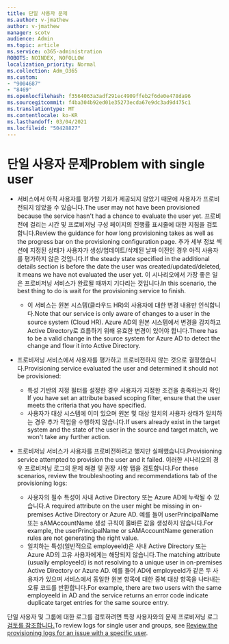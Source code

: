 ```yaml
---
title: 단일 사용자 문제
ms.author: v-jmathew
author: v-jmathew
manager: scotv
audience: Admin
ms.topic: article
ms.service: o365-administration
ROBOTS: NOINDEX, NOFOLLOW
localization_priority: Normal
ms.collection: Adm_O365
ms.custom:
- "9004687"
- "8469"
ms.openlocfilehash: f3564063a3adf291ec4909ffeb2f6de0e478da96
ms.sourcegitcommit: f4ba304b92ed01e35273ecda67e9dc3ad9d475c1
ms.translationtype: MT
ms.contentlocale: ko-KR
ms.lasthandoff: 03/04/2021
ms.locfileid: "50428827"
---
```

# <a name="problem-with-single-user"></a><span data-ttu-id="eff58-102">단일 사용자 문제</span><span class="sxs-lookup"><span data-stu-id="eff58-102">Problem with single user</span></span>

- <span data-ttu-id="eff58-103">서비스에서 아직 사용자를 평가할 기회가 제공되지 않았기 때문에 사용자가 프로비전되지 않았을 수 있습니다.</span><span class="sxs-lookup"><span data-stu-id="eff58-103">The user may not have been provisioned because the service hasn't had a chance to evaluate the user yet.</span></span> <span data-ttu-id="eff58-104">프로비전에 걸리는 시간 및 프로비저닝 구성 페이지의 진행률 표시줄에 대한 지침을 검토합니다.</span><span class="sxs-lookup"><span data-stu-id="eff58-104">Review the guidance for how long provisioning takes as well as the progress bar on the provisioning configuration page.</span></span> <span data-ttu-id="eff58-105">추가 세부 정보 섹션에 지정된 상태가 사용자가 생성/업데이트/삭제된 날짜 이전인 경우 아직 사용자를 평가하지 않은 것입니다.</span><span class="sxs-lookup"><span data-stu-id="eff58-105">If the steady state specified in the additional details section is before the date the user was created/updated/deleted, it means we have not evaluated the user yet.</span></span> <span data-ttu-id="eff58-106">이 시나리오에서 가장 좋은 일은 프로비저닝 서비스가 완료될 때까지 기다리는 것입니다.</span><span class="sxs-lookup"><span data-stu-id="eff58-106">In this scenario, the best thing to do is wait for the provisioning service to finish.</span></span>

  - <span data-ttu-id="eff58-107">이 서비스는 원본 시스템(클라우드 HR)의 사용자에 대한 변경 내용만 인식합니다.</span><span class="sxs-lookup"><span data-stu-id="eff58-107">Note that our service is only aware of changes to a user in the source system (Cloud HR).</span></span> <span data-ttu-id="eff58-108">Azure AD의 원본 시스템에서 변경을 감지하고 Active Directory로 흐름하기 위해 유효한 변경이 있어야 합니다.</span><span class="sxs-lookup"><span data-stu-id="eff58-108">There has to be a valid change in the source system for Azure AD to detect the change and flow it into Active Directory.</span></span>
- <span data-ttu-id="eff58-109">프로비저닝 서비스에서 사용자를 평가하고 프로비전하지 않는 것으로 결정했습니다.</span><span class="sxs-lookup"><span data-stu-id="eff58-109">Provisioning service evaluated the user and determined it should not be provisioned:</span></span>
  - <span data-ttu-id="eff58-110">특성 기반의 지정 필터를 설정한 경우 사용자가 지정한 조건을 충족하는지 확인</span><span class="sxs-lookup"><span data-stu-id="eff58-110">If you have set an attribute based scoping filter, ensure that the user meets the criteria that you have specified.</span></span>
  - <span data-ttu-id="eff58-111">사용자가 대상 시스템에 이미 있으며 원본 및 대상 일치의 사용자 상태가 일치하는 경우 추가 작업을 수행하지 않습니다.</span><span class="sxs-lookup"><span data-stu-id="eff58-111">If users already exist in the target system and the state of the user in the source and target match, we won't take any further action.</span></span>
- <span data-ttu-id="eff58-112">프로비저닝 서비스가 사용자를 프로비전하려고 했지만 실패했습니다.</span><span class="sxs-lookup"><span data-stu-id="eff58-112">Provisioning service attempted to provision the user and it failed.</span></span> <span data-ttu-id="eff58-113">이러한 시나리오의 경우 프로비저닝 로그의 문제 해결 및 권장 사항 탭을 검토합니다.</span><span class="sxs-lookup"><span data-stu-id="eff58-113">For these scenarios, review the troubleshooting and recommendations tab of the provisioning logs:</span></span>
  - <span data-ttu-id="eff58-114">사용자의 필수 특성이 사내 Active Directory 또는 Azure AD에 누락될 수 있습니다.</span><span class="sxs-lookup"><span data-stu-id="eff58-114">A required attribute on the user might be missing in on-premises Active Directory or Azure AD.</span></span> <span data-ttu-id="eff58-115">예를 들어 userPrincipalName 또는 sAMAccountName 생성 규칙이 올바른 값을 생성하지 않습니다.</span><span class="sxs-lookup"><span data-stu-id="eff58-115">For example, the userPrincipalName or sAMAccountName generation rules are not generating the right value.</span></span>
  - <span data-ttu-id="eff58-116">일치하는 특성(일반적으로 employeeId)은 사내 Active Directory 또는 Azure AD의 고유 사용자에게는 해당되지 않습니다.</span><span class="sxs-lookup"><span data-stu-id="eff58-116">The matching attribute (usually employeeId) is not resolving to a unique user in on-premises Active Directory or Azure AD.</span></span> <span data-ttu-id="eff58-117">예를 들어 AD에 employeeId가 같은 두 사용자가 있으며 서비스에서 동일한 원본 항목에 대한 중복 대상 항목을 나타내는 오류 코드를 반환합니다.</span><span class="sxs-lookup"><span data-stu-id="eff58-117">For example, there are two users with the same employeeId in AD and the service returns an error code indicate duplicate target entries for the same source entry.</span></span>

<span data-ttu-id="eff58-118">단일 사용자 및 그룹에 대한 로그를 검토하려면 특정 사용자와의 문제 프로비저닝 로그 [검토를 참조합니다.](https://docs.microsoft.com/azure/active-directory/reports-monitoring/concept-provisioning-logs)</span><span class="sxs-lookup"><span data-stu-id="eff58-118">To review logs for single user and groups, see [Review the provisioning logs for an issue with a specific user](https://docs.microsoft.com/azure/active-directory/reports-monitoring/concept-provisioning-logs).</span></span>
